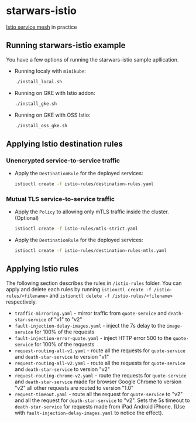 # starwars-istio
[Istio service mesh](https://istio.io) in practice

## Running starwars-istio example
You have a few options of running the starwars-istio sample apllication.
- Running localy with `minikube`:
  ```bash
  ./install_local.sh
  ```
  
- Running on GKE with Istio addon:
  ```bash
  ./install_gke.sh
  ```
  
- Running on GKE with OSS Istio:
  ```bash
  ./install_oss_gke.sh
  ```
  
## Applying Istio destination rules
### Unencrypted service-to-service traffic
- Apply the `DestinationRule` for the deployed services:
  ```bash
  istioctl create -f istio-rules/destination-rules.yaml
  ```
### Mutual TLS service-to-service traffic
- Apply the `Policy` to allowing only mTLS traffic inside the cluster. (Optional)
  ```bash
  istioctl create -f istio-rules/mtls-strict.yaml
  ```
- Apply the `DestinationRule` for the deployed services:
  ```bash
  istioctl create -f istio-rules/destination-rules-mtls.yaml
  ```
  
## Applying Istio rules
The following section describes the rules in `/istio-rules` folder.
You can apply and delete each rules by running 
`istionctl create -f /istio-rules/<filename>` and 
`istionctl delete -f /istio-rules/<filename>` respectively.

- `traffic-mirroring.yaml` - mirror traffic from `quote-service` and `death-star-service` of "v1" to "v2"
- `fault-injection-delay-images.yaml` - inject the 7s delay to the `image-service` for 100% of the requests
- `fault-injection-error-quote.yaml` - inject HTTP error 500 to the `quote-service` for 100% of the requests
- `request-routing-all-v1.yaml` - route all the requests for `quote-service` and `death-star-service` to version "v1"
- `request-routing-all-v2.yaml` - route all the requests for `quote-service` and `death-star-service` to version "v2"
- `request-routing-chrome-v2.yaml` - route the requests for `quote-service` and `death-star-service` made for browser Google Chrome to version "v2" all other requests are routed to version "1.0"
- `request-timeout.yaml` - route all the request for `quote-service` to "v2" and all the request for `death-star-service` to "v2". 
Sets the 5s timeout to `death-star-service` for requests made from iPad Android iPhone. (Use with `fault-injection-delay-images.yaml` to notice the effect).

